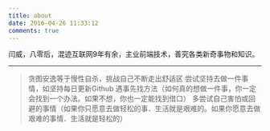 ```yaml
---
title: about
date: 2016-04-26 11:33:12
comments: true
---
```

闫威，八零后，混迹互联网9年有余，主业前端技术，善究各类新奇事物和知识。

---
> 贪图安逸等于慢性自杀，挑战自己不断走出舒适区
> 尝试坚持去做一件事情，如坚持每日更新Github
> 遇事先找方法（如何真的想做一件事，你一定会找到一个办法。如果不想，你也一定能找到借口）
> 多尝试自己害怕或回避的事情（如果你只愿意去做轻松的事．生活就是艰难的。如果你愿意去做艰难的事情．生活就是轻松的）
